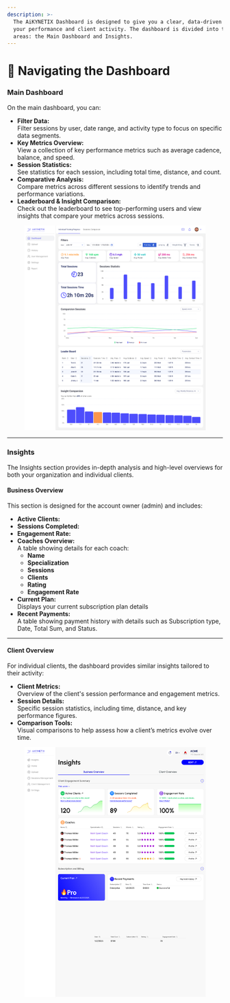 ```yaml
---
description: >-
  The AiKYNETIX Dashboard is designed to give you a clear, data-driven view of
  your performance and client activity. The dashboard is divided into two main
  areas: the Main Dashboard and Insights.
---
```


# 🎰 Navigating the Dashboard

### Main Dashboard

On the main dashboard, you can:

* **Filter Data:**\
  Filter sessions by user, date range, and activity type to focus on specific data segments.
* **Key Metrics Overview:**\
  View a collection of key performance metrics such as average cadence, balance, and speed.
* **Session Statistics:**\
  See statistics for each session, including total time, distance, and count.
* **Comparative Analysis:**\
  Compare metrics across different sessions to identify trends and performance variations.
* **Leaderboard & Insight Comparison:**\
  Check out the leaderboard to see top-performing users and view insights that compare your metrics across sessions.

<figure><img src="../.gitbook/assets/Frame 1948754935.png" alt=""><figcaption></figcaption></figure>

***

### Insights

The Insights section provides in-depth analysis and high-level overviews for both your organization and individual clients.

#### Business Overview

This section is designed for the account owner (admin) and includes:

* **Active Clients:**
* **Sessions Completed:**
* **Engagement Rate:**
* **Coaches Overview:**\
  A table showing details for each coach:
  * **Name**
  * **Specialization**
  * **Sessions**
  * **Clients**
  * **Rating**
  * **Engagement Rate**
* **Current Plan:**\
  Displays your current subscription plan details
* **Recent Payments:**\
  A table showing payment history with details such as Subscription type, Date, Total Sum, and Status.

***

#### Client Overview

For individual clients, the dashboard provides similar insights tailored to their activity:

* **Client Metrics:**\
  Overview of the client's session performance and engagement metrics.
* **Session Details:**\
  Specific session statistics, including time, distance, and key performance figures.
* **Comparison Tools:**\
  Visual comparisons to help assess how a client’s metrics evolve over time.

<figure><img src="../.gitbook/assets/Account Owner Profile.png" alt=""><figcaption></figcaption></figure>
